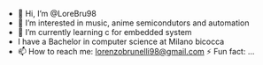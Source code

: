 - 👋 Hi, I’m @LoreBru98
- 👀 I’m interested in music, anime semicondutors and automation
- 🌱 I’m currently learning c for embedded system
- I have a Bachelor in computer science at Milano bicocca 
- 📫 How to reach me: lorenzobrunelli98@gmail.com  ⚡ Fun fact: ...

<!---
LoreBru98/LoreBru98 is a ✨ special ✨ repository because its `README.md` (this file) appears on your GitHub profile.
You can click the Preview link to take a look at your changes.
--->

